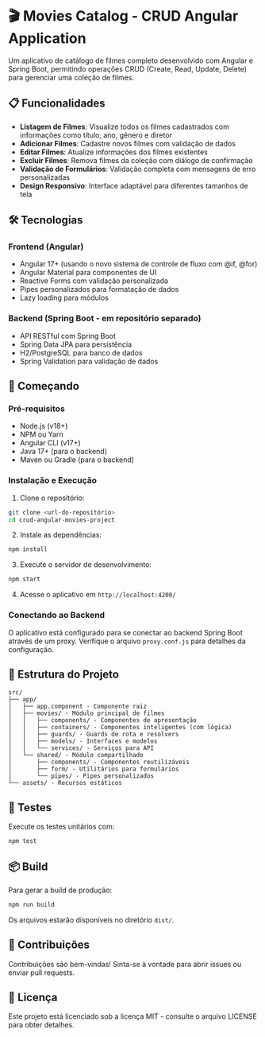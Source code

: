 # 🎬 Movies Catalog - CRUD Angular Application

Um aplicativo de catálogo de filmes completo desenvolvido com Angular e Spring Boot, permitindo operações CRUD (Create, Read, Update, Delete) para gerenciar uma coleção de filmes.

## 📋 Funcionalidades

- **Listagem de Filmes**: Visualize todos os filmes cadastrados com informações como título, ano, gênero e diretor
- **Adicionar Filmes**: Cadastre novos filmes com validação de dados
- **Editar Filmes**: Atualize informações dos filmes existentes
- **Excluir Filmes**: Remova filmes da coleção com diálogo de confirmação
- **Validação de Formulários**: Validação completa com mensagens de erro personalizadas
- **Design Responsivo**: Interface adaptável para diferentes tamanhos de tela

## 🛠️ Tecnologias

### Frontend (Angular)
- Angular 17+ (usando o novo sistema de controle de fluxo com @if, @for)
- Angular Material para componentes de UI
- Reactive Forms com validação personalizada
- Pipes personalizados para formatação de dados
- Lazy loading para módulos

### Backend (Spring Boot - em repositório separado)
- API RESTful com Spring Boot
- Spring Data JPA para persistência
- H2/PostgreSQL para banco de dados
- Spring Validation para validação de dados

## 🚀 Começando

### Pré-requisitos
- Node.js (v18+)
- NPM ou Yarn
- Angular CLI (v17+)
- Java 17+ (para o backend)
- Maven ou Gradle (para o backend)

### Instalação e Execução

1. Clone o repositório:
```bash
git clone <url-do-repositório>
cd crud-angular-movies-project
```

2. Instale as dependências:
```bash
npm install
```

3. Execute o servidor de desenvolvimento:
```bash
npm start
```

4. Acesse o aplicativo em `http://localhost:4200/`

### Conectando ao Backend

O aplicativo está configurado para se conectar ao backend Spring Boot através de um proxy. Verifique o arquivo `proxy.conf.js` para detalhes da configuração.

## 📐 Estrutura do Projeto

```
src/
├── app/
│   ├── app.component - Componente raiz
│   ├── movies/ - Módulo principal de filmes
│   │   ├── components/ - Componentes de apresentação
│   │   ├── containers/ - Componentes inteligentes (com lógica)
│   │   ├── guards/ - Guards de rota e resolvers
│   │   ├── models/ - Interfaces e modelos
│   │   └── services/ - Serviços para API
│   └── shared/ - Módulo compartilhado
│       ├── components/ - Componentes reutilizáveis
│       ├── form/ - Utilitários para formulários
│       └── pipes/ - Pipes personalizados
└── assets/ - Recursos estáticos
```

## 🧪 Testes

Execute os testes unitários com:
```bash
npm test
```

## 📦 Build

Para gerar a build de produção:
```bash
npm run build
```

Os arquivos estarão disponíveis no diretório `dist/`.

## 🤝 Contribuições

Contribuições são bem-vindas! Sinta-se à vontade para abrir issues ou enviar pull requests.

## 📄 Licença

Este projeto está licenciado sob a licença MIT - consulte o arquivo LICENSE para obter detalhes.
